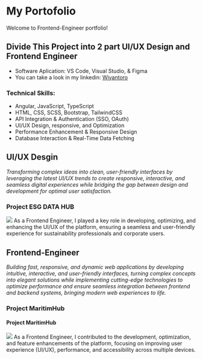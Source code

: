 # My Portofolio

Welcome to Frontend-Engineer portfolio!

## Divide This Project into 2 part UI/UX Design and Frontend Engineer

* Software Aplication: VS Code, Visual Studio, & Figma 
* You can take a look in my linkedin: [Wiyantoro](https://www.linkedin.com/in/wiyantoro/)

### Technical Skills:

* Angular, JavaScript, TypeScript
* HTML, CSS, SCSS, Bootstrap, TailwindCSS
* API Integration & Authentication (SSO, OAuth)
* UI/UX Design, responsive, and Optimization
* Performance Enhancement & Responsive Design
* Database Interaction & Real-Time Data Fetching

## UI/UX Desgin
*Transforming complex ideas into clean, user-friendly interfaces by leveraging the latest UI/UX trends to create responsive, interactive, and seamless digital experiences while bridging the gap between design and development for optimal user satisfaction.*

### Project ESG DATA HUB
![](https://github.com/wyntr1508/Portofolio/blob/main/ESG%20Data%20Hub/Documentation/landing-page%20ESG%20Data%20HUB.png)
As a Frontend Engineer, I played a key role in developing, optimizing, and enhancing the UI/UX of the platform, ensuring a seamless and user-friendly experience for sustainability professionals and corporate users.

## Frontend-Engineer
*Building fast, responsive, and dynamic web applications by developing intuitive, interactive, and user-friendly interfaces, turning complex concepts into elegant solutions while implementing cutting-edge technologies to optimize performance and ensure seamless integration between frontend and backend systems, bringing modern web experiences to life.*
### Project MaritimHub

#### Project MaritimHub
![](https://github.com/wyntr1508/Portofolio/blob/main/MaritimHub/Documentation/landing-page%20MaritimHub.png)
As a Frontend Engineer, I contributed to the development, optimization, and feature enhancements of the platform, focusing on improving user experience (UI/UX), performance, and accessibility across multiple devices.
